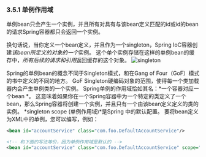 ### 3.5.1 单例作用域


单例bean只会产生一个实例，并且所有对具有与该bean定义匹配的id或id的bean的请求Spring容器都只会返回一个实例。

换句话说，当你定义一个bean定义，并且作为一个singleton，Spring IoC容器创建*该bean所定义的对象的一个*实例。 这个单个实例存储在这样的单例bean的缓存中，*所有后续的请求和引用*返回缓存的这个对象。
![singleton](http://docs.spring.io/spring/docs/5.0.0.M4/spring-framework-reference/htmlsingle/images/singleton.png.pagespeed.ce.U0lSEQUK39.png)


Spring的单例bean的概念不同于Singleton模式，和在Gang of Four（GoF）模式的书中定义的不同的地方。 GoF Singleton硬编码对象的范围，使得每一个类加载器内会产生单例类的一个实例。 Spring单例的作用域恰如其名：*一个容器对应一个bean *。 这意味着如果你在一个Spring容器中为一个特定的类定义了一个bean，那么Spring容器将创建一个实例，并且只有一个由该bean定义定义的类的实例。 *singleton scope (单例作用域)*是Spring 中的默认配置。 要将bean定义为XML中的单例，您可以编写，例如：

```xml
<bean id="accountService" class="com.foo.DefaultAccountService"/>

<!-- 和下面的写法等价，因为单例作用域是默认的 -->
<bean id="accountService" class="com.foo.DefaultAccountService" scope="singleton"/>
```
